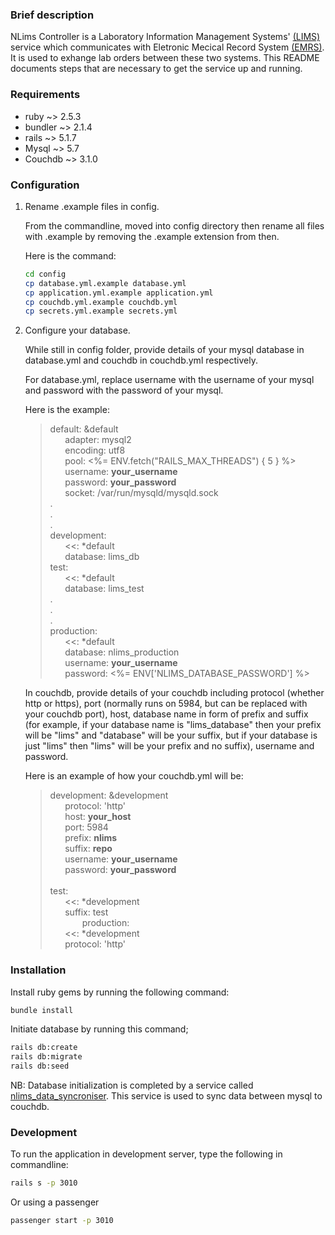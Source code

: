 ### Brief description

NLims Controller is a Laboratory Information Management Systems' [(LIMS)](https://github.com/BaobabHealthTrust/iBLIS.git) service which communicates with Eletronic Mecical Record System [(EMRS)](https://github.com/BaobabHealthTrust/BHT-EMR-API.git). It is used to exhange lab orders between these two systems.
This README documents steps that are necessary to get the service up and running.

### Requirements

* ruby ~> 2.5.3
* bundler ~> 2.1.4
* rails ~> 5.1.7
* Mysql ~> 5.7
* Couchdb ~> 3.1.0

### Configuration
1. Rename .example files in config.

   From the commandline, moved into config directory then rename all files with .example by removing the .example extension from then. 
   
   Here is the command: 
   ```bash
   cd config
   cp database.yml.example database.yml
   cp application.yml.example application.yml
   cp couchdb.yml.example couchdb.yml
   cp secrets.yml.example secrets.yml
   ```
   
2. Configure your database.

   While still in config folder, provide details of your mysql database in database.yml and couchdb in couchdb.yml respectively. 
   
   For database.yml, replace username with the username of your mysql and password with the password of your mysql.
   
   Here is the example:
   
   >default: &default<br>
    &nbsp;&nbsp;&nbsp;&nbsp;&nbsp;&nbsp;adapter: mysql2<br>
    &nbsp;&nbsp;&nbsp;&nbsp;&nbsp;&nbsp;encoding: utf8<br>
    &nbsp;&nbsp;&nbsp;&nbsp;&nbsp;&nbsp;pool: <%= ENV.fetch("RAILS_MAX_THREADS") { 5 } %><br>
    &nbsp;&nbsp;&nbsp;&nbsp;&nbsp;&nbsp;username: **your_username**<br>
    &nbsp;&nbsp;&nbsp;&nbsp;&nbsp;&nbsp;password: **your_password**<br>
    &nbsp;&nbsp;&nbsp;&nbsp;&nbsp;&nbsp;socket: /var/run/mysqld/mysqld.sock<br>
   .<br>
   .<br>
   .<br>
   development:<br>
   &nbsp;&nbsp;&nbsp;&nbsp;&nbsp;&nbsp;<<: *default<br>
   &nbsp;&nbsp;&nbsp;&nbsp;&nbsp;&nbsp;database: lims_db<br>
   test:<br>
   &nbsp;&nbsp;&nbsp;&nbsp;&nbsp;&nbsp;<<: *default<br>
   &nbsp;&nbsp;&nbsp;&nbsp;&nbsp;&nbsp;database: lims_test<br>
   .<br>
   .<br>
   .<br>
   production:<br>
   &nbsp;&nbsp;&nbsp;&nbsp;&nbsp;&nbsp;<<: *default<br>
   &nbsp;&nbsp;&nbsp;&nbsp;&nbsp;&nbsp;database: nlims_production<br>
   &nbsp;&nbsp;&nbsp;&nbsp;&nbsp;&nbsp;username: **your_username**<br>
   &nbsp;&nbsp;&nbsp;&nbsp;&nbsp;&nbsp;password: <%= ENV['NLIMS_DATABASE_PASSWORD'] %><br>
   
   In couchdb, provide details of your couchdb including protocol (whether http or https), port (normally runs on 5984, but can be replaced with your couchdb port), host, database name in form of prefix and suffix (for example, if your database name is "lims_database" then your prefix will be "lims" and "database" will be your suffix, but if your database is just "lims" then "lims" will be your prefix and no suffix), username and password.
   
   Here is an example of how your couchdb.yml will be:
   
   >development: &development<br>
   &nbsp;&nbsp;&nbsp;&nbsp;&nbsp;&nbsp;protocol: 'http'<br>
   &nbsp;&nbsp;&nbsp;&nbsp;&nbsp;&nbsp;host: **your_host**<br>
   &nbsp;&nbsp;&nbsp;&nbsp;&nbsp;&nbsp;port: 5984<br>
   &nbsp;&nbsp;&nbsp;&nbsp;&nbsp;&nbsp;prefix: **nlims**<br>
   &nbsp;&nbsp;&nbsp;&nbsp;&nbsp;&nbsp;suffix: **repo**<br>
   &nbsp;&nbsp;&nbsp;&nbsp;&nbsp;&nbsp;username: **your_username**<br>
   &nbsp;&nbsp;&nbsp;&nbsp;&nbsp;&nbsp;password: **your_password**<br>
   &nbsp;<br>
   test:<br>
   &nbsp;&nbsp;&nbsp;&nbsp;&nbsp;&nbsp;<<: *development<br>
   &nbsp;&nbsp;&nbsp;&nbsp;&nbsp;&nbsp;suffix: test<br>
   &nbsp;&nbsp;&nbsp;&nbsp;&nbsp;&nbsp;
   &nbsp;&nbsp;&nbsp;&nbsp;&nbsp;&nbsp;production:<br>
   &nbsp;&nbsp;&nbsp;&nbsp;&nbsp;&nbsp;<<: *development<br>
   &nbsp;&nbsp;&nbsp;&nbsp;&nbsp;&nbsp;protocol: 'http'<br>
   
   
### Installation

   Install ruby gems by running the following command:
   ```bash
   bundle install
   ```
   Initiate database by running this command;
   ```bash
   rails db:create
   rails db:migrate
   rails db:seed
   ```
   NB: Database initialization is completed by a service called [nlims_data_syncroniser](https://github.com/BaobabHealthTrust/nlims_data_syncroniser.git). This service is used to sync data between mysql to couchdb. 
### Development

   To run the application in development server, type the following in commandline:
   ```bash
   rails s -p 3010
   ```
   Or using a passenger
   ```bash
   passenger start -p 3010
   ```
